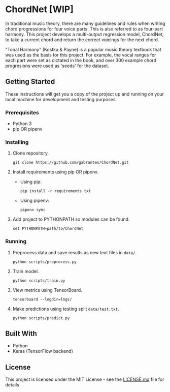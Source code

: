 # ChordNet [WIP]

In traditional music theory, there are many guidelines and rules when writing chord progressions for four voice parts. This is also referred to as four-part harmony. This project develops a multi-output regression model, ChordNet, to take a current chord and return the correct voicings for the next chord.

"Tonal Harmony" (Kostka & Payne) is a popular music theory textbook that was used as the basis for this project. For example, the vocal ranges for each part were set as dictated in the book, and over 300 example chord progresions were used as 'seeds' for the dataset.

## Getting Started

These instructions will get you a copy of the project up and running on your local machine for development and testing purposes.

### Prerequisites

* Python 3
* pip OR pipenv

### Installing

1. Clone repository.

	 ```
   git clone https://github.com/gabrantes/ChordNet.git
   ``` 
  
2. Install requirements using pip OR pipenv.

   - Using pip:  
     ```
     pip install -r requirements.txt
     ```    
    
   - Using pipenv:  
     ```
     pipenv sync  
     ```
    
3. Add project to PYTHONPATH so modules can be found.

   ```
   set PYTHONPATH=path/to/ChordNet
   ```

### Running

1. Preprocess data and save results as new text files in `data/`.
   ```
   python scripts/preprocess.py
   ```
   
2. Train model.
   ```
   python scripts/train.py
   ```

3. View metrics using TensorBoard.
   ```
   tensorboard --logdir=logs/
   ```
   
4. Make predictions using testing split `data/test.txt`.
   ```
   python scripts/predict.py
   ```

## Built With

* Python
* Keras (TensorFlow backend)

## License

This project is licensed under the MIT License - see the [LICENSE.md](LICENSE) file for details
